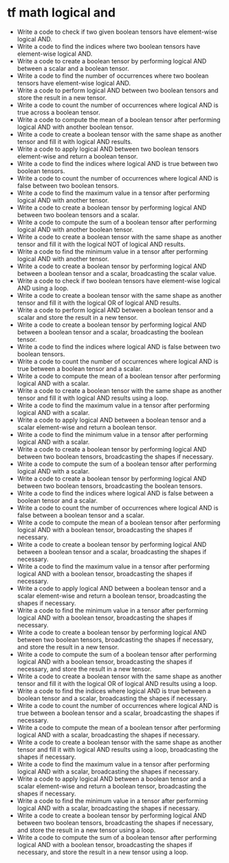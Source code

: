 # tf math logical and

- Write a code to check if two given boolean tensors have element-wise logical AND.
- Write a code to find the indices where two boolean tensors have element-wise logical AND.
- Write a code to create a boolean tensor by performing logical AND between a scalar and a boolean tensor.
- Write a code to find the number of occurrences where two boolean tensors have element-wise logical AND.
- Write a code to perform logical AND between two boolean tensors and store the result in a new tensor.
- Write a code to count the number of occurrences where logical AND is true across a boolean tensor.
- Write a code to compute the mean of a boolean tensor after performing logical AND with another boolean tensor.
- Write a code to create a boolean tensor with the same shape as another tensor and fill it with logical AND results.
- Write a code to apply logical AND between two boolean tensors element-wise and return a boolean tensor.
- Write a code to find the indices where logical AND is true between two boolean tensors.
- Write a code to count the number of occurrences where logical AND is false between two boolean tensors.
- Write a code to find the maximum value in a tensor after performing logical AND with another tensor.
- Write a code to create a boolean tensor by performing logical AND between two boolean tensors and a scalar.
- Write a code to compute the sum of a boolean tensor after performing logical AND with another boolean tensor.
- Write a code to create a boolean tensor with the same shape as another tensor and fill it with the logical NOT of logical AND results.
- Write a code to find the minimum value in a tensor after performing logical AND with another tensor.
- Write a code to create a boolean tensor by performing logical AND between a boolean tensor and a scalar, broadcasting the scalar value.
- Write a code to check if two boolean tensors have element-wise logical AND using a loop.
- Write a code to create a boolean tensor with the same shape as another tensor and fill it with the logical OR of logical AND results.
- Write a code to perform logical AND between a boolean tensor and a scalar and store the result in a new tensor.
- Write a code to create a boolean tensor by performing logical AND between a boolean tensor and a scalar, broadcasting the boolean tensor.
- Write a code to find the indices where logical AND is false between two boolean tensors.
- Write a code to count the number of occurrences where logical AND is true between a boolean tensor and a scalar.
- Write a code to compute the mean of a boolean tensor after performing logical AND with a scalar.
- Write a code to create a boolean tensor with the same shape as another tensor and fill it with logical AND results using a loop.
- Write a code to find the maximum value in a tensor after performing logical AND with a scalar.
- Write a code to apply logical AND between a boolean tensor and a scalar element-wise and return a boolean tensor.
- Write a code to find the minimum value in a tensor after performing logical AND with a scalar.
- Write a code to create a boolean tensor by performing logical AND between two boolean tensors, broadcasting the shapes if necessary.
- Write a code to compute the sum of a boolean tensor after performing logical AND with a scalar.
- Write a code to create a boolean tensor by performing logical AND between two boolean tensors, broadcasting the boolean tensors.
- Write a code to find the indices where logical AND is false between a boolean tensor and a scalar.
- Write a code to count the number of occurrences where logical AND is false between a boolean tensor and a scalar.
- Write a code to compute the mean of a boolean tensor after performing logical AND with a boolean tensor, broadcasting the shapes if necessary.
- Write a code to create a boolean tensor by performing logical AND between a boolean tensor and a scalar, broadcasting the shapes if necessary.
- Write a code to find the maximum value in a tensor after performing logical AND with a boolean tensor, broadcasting the shapes if necessary.
- Write a code to apply logical AND between a boolean tensor and a scalar element-wise and return a boolean tensor, broadcasting the shapes if necessary.
- Write a code to find the minimum value in a tensor after performing logical AND with a boolean tensor, broadcasting the shapes if necessary.
- Write a code to create a boolean tensor by performing logical AND between two boolean tensors, broadcasting the shapes if necessary, and store the result in a new tensor.
- Write a code to compute the sum of a boolean tensor after performing logical AND with a boolean tensor, broadcasting the shapes if necessary, and store the result in a new tensor.
- Write a code to create a boolean tensor with the same shape as another tensor and fill it with the logical OR of logical AND results using a loop.
- Write a code to find the indices where logical AND is true between a boolean tensor and a scalar, broadcasting the shapes if necessary.
- Write a code to count the number of occurrences where logical AND is true between a boolean tensor and a scalar, broadcasting the shapes if necessary.
- Write a code to compute the mean of a boolean tensor after performing logical AND with a scalar, broadcasting the shapes if necessary.
- Write a code to create a boolean tensor with the same shape as another tensor and fill it with logical AND results using a loop, broadcasting the shapes if necessary.
- Write a code to find the maximum value in a tensor after performing logical AND with a scalar, broadcasting the shapes if necessary.
- Write a code to apply logical AND between a boolean tensor and a scalar element-wise and return a boolean tensor, broadcasting the shapes if necessary.
- Write a code to find the minimum value in a tensor after performing logical AND with a scalar, broadcasting the shapes if necessary.
- Write a code to create a boolean tensor by performing logical AND between two boolean tensors, broadcasting the shapes if necessary, and store the result in a new tensor using a loop.
- Write a code to compute the sum of a boolean tensor after performing logical AND with a boolean tensor, broadcasting the shapes if necessary, and store the result in a new tensor using a loop.